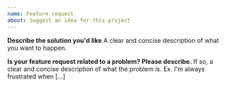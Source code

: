 ```yaml
---
name: Feature request
about: Suggest an idea for this project
---
```


**Describe the solution you'd like**
A clear and concise description of what you want to happen.

**Is your feature request related to a problem? Please describe.**
If so, a clear and concise description of what the problem is. Ex. I'm always frustrated when [...]
